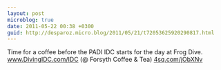 ```yaml
---
layout: post
microblog: true
date: 2011-05-22 00:38 +0300
guid: http://desparoz.micro.blog/2011/05/21/t72053625920290817.html
---
```

Time for a coffee before the PADI IDC starts for the day at Frog Dive. www.DivingIDC.com/IDC (@ Forsyth Coffee &amp; Tea) [4sq.com/jObXNv](http://4sq.com/jObXNv)
